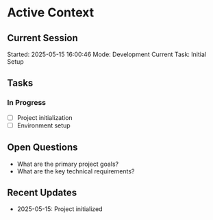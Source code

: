 # Active Context

## Current Session
Started: 2025-05-15 16:00:46
Mode: Development
Current Task: Initial Setup

## Tasks
### In Progress
- [ ] Project initialization
- [ ] Environment setup

## Open Questions
- What are the primary project goals?
- What are the key technical requirements?

## Recent Updates
- 2025-05-15: Project initialized
